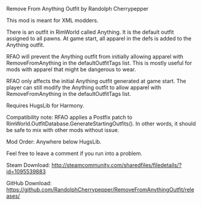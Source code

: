 Remove From Anything Outfit
by Randolph Cherrypepper

This mod is meant for XML modders.

There is an outfit in RimWorld called Anything. It is the default outfit assigned to all pawns. At game start, all apparel in the defs is added to the Anything outfit.

RFAO will prevent the Anything outfit from initially allowing apparel with RemoveFromAnything in the defaultOutfitTags list. This is mostly useful for mods with apparel that might be dangerous to wear.

RFAO only affects the initial Anything outfit generated at game start. The player can still modify the Anything outfit to allow apparel with RemoveFromAnything in the defaultOutfitTags list.

Requires HugsLib for Harmony.

Compatibility note: RFAO applies a Postfix patch to RimWorld.OutfitDatabase.GenerateStartingOutfits(). In other words, it should be safe to mix with other mods without issue.

Mod Order: Anywhere below HugsLib.

Feel free to leave a comment if you run into a problem.

Steam Download:
http://steamcommunity.com/sharedfiles/filedetails/?id=1095539883

GitHub Download:
https://github.com/RandolphCherrypepper/RemoveFromAnythingOutfit/releases/
